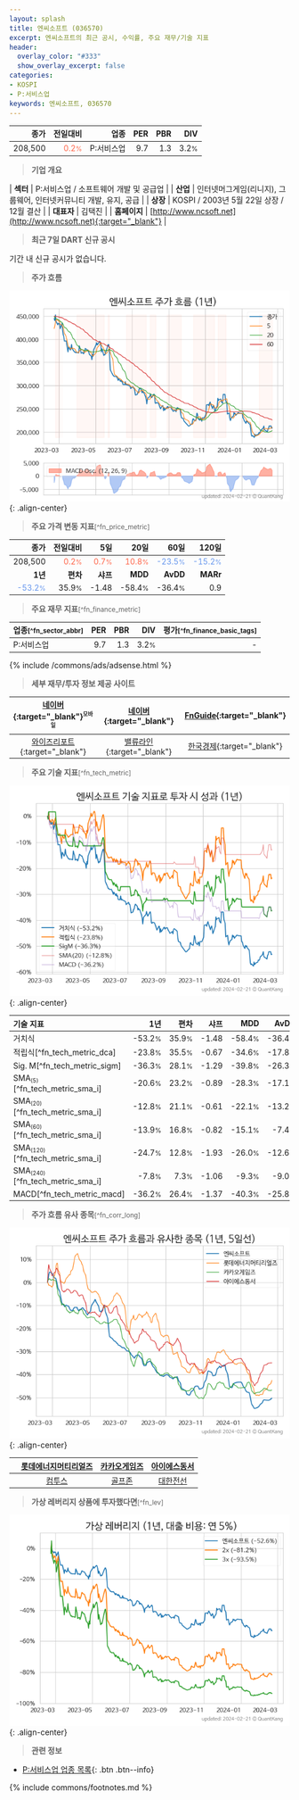 ```yaml
---
layout: splash
title: 엔씨소프트 (036570)
excerpt: 엔씨소프트의 최근 공시, 수익률, 주요 재무/기술 지표
header:
  overlay_color: "#333"
  show_overlay_excerpt: false
categories:
- KOSPI
- P:서비스업
keywords: 엔씨소프트, 036570
---
```


| **종가** | **전일대비** | **업종** | **PER** | **PBR** | **DIV** |
| -------: | -----------: | -------: | ------: | ------: | ------: |
| 208,500 | <span style="color: tomato">0.2<small>%</small></span> | P:서비스업 | 9.7 | 1.3 | 3.2<small>%</small> |

<!-- more -->


> **기업 개요**<a id="company"></a>

| <span style="white-space:nowrap;">**섹터**</span> | P:서비스업 / 소프트웨어 개발 및 공급업 |
| <span style="white-space:nowrap;">**산업**</span> | 인터넷머그게임(리니지), 그룹웨어, 인터넷커뮤니티 개발, 유지, 공급 |
| <span style="white-space:nowrap;">**상장**</span> | KOSPI / 2003년 5월 22일 상장 / 12월 결산 |
| <span style="white-space:nowrap;">**대표자**</span> | 김택진 |
| <span style="white-space:nowrap;">**홈페이지**</span> | [http://www.ncsoft.net](http://www.ncsoft.net){:target="_blank"} |


> **최근 7일 DART 신규 공시**<a id="dart"></a>

기간 내 신규 공시가 없습니다.


> **주가 흐름**<a id="price"></a>

![036570](/stock/images/036570.png){: .align-center}


> **주요 가격 변동 지표**<small>[^fn_price_metric]</small>

| **종가** | **전일대비** | **5일** | **20일** | **60일** | **120일** |
| -------: | -----------: | ------: | -------: | -------: | --------: |
| 208,500 | <span style="color: tomato">0.2<small>%</small></span> | <span style="color: tomato">0.7<small>%</small></span> | <span style="color: tomato">10.8<small>%</small></span> | <span style="color: cornflowerblue">-23.5<small>%</small></span> | <span style="color: cornflowerblue">-15.2<small>%</small></span> |
| **1년** | **편차** | **샤프** | **MDD** | **AvDD** | **MARr** |
| <span style="color: cornflowerblue">-53.2<small>%</small></span> | 35.9<small>%</small> | -1.48 | -58.4<small>%</small> | -36.4<small>%</small> | 0.9 |


> **주요 재무 지표**<small>[^fn_finance_metric]</small>

| **업종**<small>[^fn_sector_abbr]</small> | **PER** | **PBR** | **DIV** | **평가**<small>[^fn_finance_basic_tags]</small> |
| :--------------------------------------- | ------: | ------: | ------: | ----------------------------------------------: |
| P:서비스업 | 9.7 | 1.3 | 3.2<small>%</small> | - |



{% include /commons/ads/adsense.html %}

> **세부 재무/투자 정보 제공 사이트**

| [네이버](https://m.stock.naver.com/domestic/stock/036570/finance/summary){:target="_blank"}<sup><small>모바일</small></sup> | [네이버](https://finance.naver.com/item/coinfo.naver?code=036570){:target="_blank"} | [FnGuide](https://comp.fnguide.com/SVO2/ASP/SVD_Invest.asp?gicode=A036570&MenuYn=Y){:target="_blank"} |
| :---: | :---: | :---: |
| [와이즈리포트](https://comp.wisereport.co.kr/company/c1040001.aspx?cmp_cd=036570){:target="_blank"} | [밸류라인](https://www.valueline.co.kr/finance/summary/036570){:target="_blank"} | [한국경제](https://markets.hankyung.com/stock/036570/financial-summary){:target="_blank"} |


> **주요 기술 지표**<small>[^fn_tech_metric]</small>


![036570](/stock/images/036570_tech.png){: .align-center}

| **기술 지표** | **1년** | **편차** | **샤프** | **MDD** | **AvDD** |
| :------------ | ------: | -----------: | -------: | ------: | -------: |
| 거치식 | -53.2<small>%</small> | 35.9<small>%</small> | -1.48 | -58.4<small>%</small> | -36.4<small>%</small> |
| 적립식[^fn_tech_metric_dca] | -23.8<small>%</small> | 35.5<small>%</small> | -0.67 | -34.6<small>%</small> | -17.8<small>%</small> |
| Sig. M[^fn_tech_metric_sigm] | -36.3<small>%</small> | 28.1<small>%</small> | -1.29 | -39.8<small>%</small> | -26.3<small>%</small> |
| SMA<small><sub>(5)</sub></small>[^fn_tech_metric_sma_i] | -20.6<small>%</small> | 23.2<small>%</small> | -0.89 | -28.3<small>%</small> | -17.1<small>%</small> |
| SMA<small><sub>(20)</sub></small>[^fn_tech_metric_sma_i] | -12.8<small>%</small> | 21.1<small>%</small> | -0.61 | -22.1<small>%</small> | -13.2<small>%</small> |
| SMA<small><sub>(60)</sub></small>[^fn_tech_metric_sma_i] | -13.9<small>%</small> | 16.8<small>%</small> | -0.82 | -15.1<small>%</small> | -7.4<small>%</small> |
| SMA<small><sub>(120)</sub></small>[^fn_tech_metric_sma_i] | -24.7<small>%</small> | 12.8<small>%</small> | -1.93 | -26.0<small>%</small> | -12.6<small>%</small> |
| SMA<small><sub>(240)</sub></small>[^fn_tech_metric_sma_i] | -7.8<small>%</small> | 7.3<small>%</small> | -1.06 | -9.3<small>%</small> | -9.0<small>%</small> |
| MACD[^fn_tech_metric_macd] | -36.2<small>%</small> | 26.4<small>%</small> | -1.37 | -40.3<small>%</small> | -25.8<small>%</small> |


> **주가 흐름 유사 종목**<a id="corr"></a><small>[^fn_corr_long]</small>

![036570](/stock/images/036570_corr.png){: .align-center}

|       | [롯데에너지머티리얼즈](/020150/) | [카카오게임즈](/293490/) | [아이에스동서](/010780/) |
| :---: | :------------------------------------: | :------------------------------------: | :------------------------------------: |
|       | [컴투스](/078340/) | [골프존](/215000/) | [대한전선](/001440/) |


> **가상 레버리지 상품에 투자했다면**<a id="2x"></a><small>[^fn_lev]</small>

![036570](/stock/images/036570_2x.png){: .align-center}


> **관련 정보**

- [P:서비스업 업종 목록](/stats/sector/kospi_업종_서비스업_종목/){: .btn .btn--info}

{% include commons/footnotes.md %}